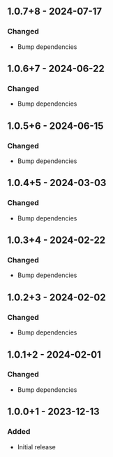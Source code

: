 ## 1.0.7+8 - 2024-07-17

### Changed

- Bump dependencies

## 1.0.6+7 - 2024-06-22

### Changed

- Bump dependencies

## 1.0.5+6 - 2024-06-15

### Changed

- Bump dependencies

## 1.0.4+5 - 2024-03-03

### Changed

- Bump dependencies

## 1.0.3+4 - 2024-02-22

### Changed

- Bump dependencies

## 1.0.2+3 - 2024-02-02

### Changed

- Bump dependencies

## 1.0.1+2 - 2024-02-01

### Changed

- Bump dependencies

## 1.0.0+1 - 2023-12-13

### Added

- Initial release
